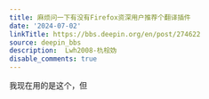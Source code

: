 ```yaml
---
title: 麻烦问一下有没有Firefox资深用户推荐个翻译插件
date: '2024-07-02'
linkTitle: https://bbs.deepin.org/en/post/274622
source: deepin_bbs
description:  Lwh2008-朹桧妫 
disable_comments: true
---
```

我现在用的是这个，但
